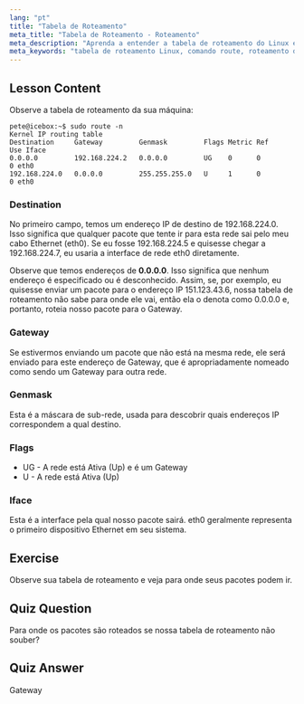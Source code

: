 ```yaml
---
lang: "pt"
title: "Tabela de Roteamento"
meta_title: "Tabela de Roteamento - Roteamento"
meta_description: "Aprenda a entender a tabela de roteamento do Linux e como os pacotes são roteados usando o comando route. Explore destinos, gateways e interfaces para os fundamentos de rede."
meta_keywords: "tabela de roteamento Linux, comando route, roteamento de rede, rede Linux, Linux para iniciantes, tutorial Linux, guia de rede"
---
```


## Lesson Content

Observe a tabela de roteamento da sua máquina:

```plaintext
pete@icebox:~$ sudo route -n
Kernel IP routing table
Destination     Gateway         Genmask         Flags Metric Ref    Use Iface
0.0.0.0         192.168.224.2   0.0.0.0         UG    0      0        0 eth0
192.168.224.0   0.0.0.0         255.255.255.0   U     1      0        0 eth0
```

### Destination

No primeiro campo, temos um endereço IP de destino de 192.168.224.0. Isso significa que qualquer pacote que tente ir para esta rede sai pelo meu cabo Ethernet (eth0). Se eu fosse 192.168.224.5 e quisesse chegar a 192.168.224.7, eu usaria a interface de rede eth0 diretamente.

Observe que temos endereços de **0.0.0.0**. Isso significa que nenhum endereço é especificado ou é desconhecido. Assim, se, por exemplo, eu quisesse enviar um pacote para o endereço IP 151.123.43.6, nossa tabela de roteamento não sabe para onde ele vai, então ela o denota como 0.0.0.0 e, portanto, roteia nosso pacote para o Gateway.

### Gateway

Se estivermos enviando um pacote que não está na mesma rede, ele será enviado para este endereço de Gateway, que é apropriadamente nomeado como sendo um Gateway para outra rede.

### Genmask

Esta é a máscara de sub-rede, usada para descobrir quais endereços IP correspondem a qual destino.

### Flags

- UG - A rede está Ativa (Up) e é um Gateway
- U - A rede está Ativa (Up)

### Iface

Esta é a interface pela qual nosso pacote sairá. eth0 geralmente representa o primeiro dispositivo Ethernet em seu sistema.

## Exercise

Observe sua tabela de roteamento e veja para onde seus pacotes podem ir.

## Quiz Question

Para onde os pacotes são roteados se nossa tabela de roteamento não souber?

## Quiz Answer

Gateway
